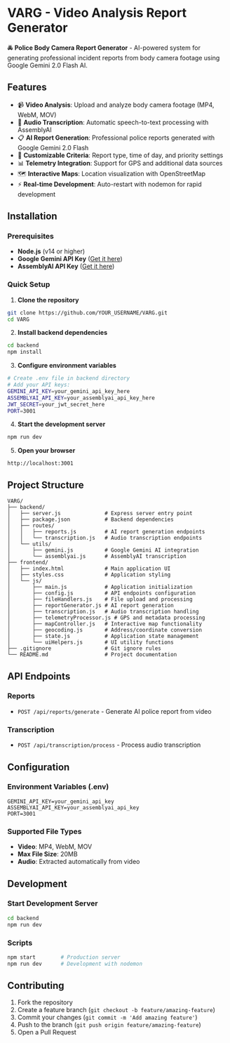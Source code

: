 # VARG - Video Analysis Report Generator

🚔 **Police Body Camera Report Generator** - AI-powered system for generating professional incident reports from body camera footage using Google Gemini 2.0 Flash AI.

## Features

- 📹 **Video Analysis**: Upload and analyze body camera footage (MP4, WebM, MOV)
- 🎤 **Audio Transcription**: Automatic speech-to-text processing with AssemblyAI
- 📋 **AI Report Generation**: Professional police reports generated with Google Gemini 2.0 Flash
- 🔧 **Customizable Criteria**: Report type, time of day, and priority settings
- 📊 **Telemetry Integration**: Support for GPS and additional data sources
- 🗺️ **Interactive Maps**: Location visualization with OpenStreetMap
- ⚡ **Real-time Development**: Auto-restart with nodemon for rapid development


## Installation

### Prerequisites
- **Node.js** (v14 or higher)
- **Google Gemini API Key** ([Get it here](https://aistudio.google.com/app/apikey))
- **AssemblyAI API Key** ([Get it here](https://www.assemblyai.com/))

### Quick Setup

1. **Clone the repository**
```bash
git clone https://github.com/YOUR_USERNAME/VARG.git
cd VARG
```

2. **Install backend dependencies**
```bash
cd backend
npm install
```

3. **Configure environment variables**
```bash
# Create .env file in backend directory
# Add your API keys:
GEMINI_API_KEY=your_gemini_api_key_here
ASSEMBLYAI_API_KEY=your_assemblyai_api_key_here
JWT_SECRET=your_jwt_secret_here
PORT=3001 
```

4. **Start the development server**
```bash
npm run dev
```

5. **Open your browser**
```
http://localhost:3001
```

## Project Structure

```
VARG/
├── backend/
│   ├── server.js              # Express server entry point
│   ├── package.json           # Backend dependencies
│   ├── routes/
│   │   ├── reports.js         # AI report generation endpoints
│   │   └── transcription.js   # Audio transcription endpoints
│   └── utils/
│       ├── gemini.js          # Google Gemini AI integration
│       └── assemblyai.js      # AssemblyAI transcription
├── frontend/
│   ├── index.html             # Main application UI
│   ├── styles.css             # Application styling
│   └── js/
│       ├── main.js            # Application initialization
│       ├── config.js          # API endpoints configuration
│       ├── fileHandlers.js    # File upload and processing
│       ├── reportGenerator.js # AI report generation
│       ├── transcription.js   # Audio transcription handling
│       ├── telemetryProcessor.js # GPS and metadata processing
│       ├── mapController.js   # Interactive map functionality
│       ├── geocoding.js       # Address/coordinate conversion
│       ├── state.js           # Application state management
│       └── uiHelpers.js       # UI utility functions
├── .gitignore                 # Git ignore rules
└── README.md                  # Project documentation
```

## API Endpoints

### Reports
- `POST /api/reports/generate` - Generate AI police report from video

### Transcription
- `POST /api/transcription/process` - Process audio transcription

## Configuration

### Environment Variables (.env)
```env
GEMINI_API_KEY=your_gemini_api_key
ASSEMBLYAI_API_KEY=your_assemblyai_api_key
PORT=3001
```

### Supported File Types
- **Video**: MP4, WebM, MOV
- **Max File Size**: 20MB
- **Audio**: Extracted automatically from video

## Development

### Start Development Server
```bash
cd backend
npm run dev
```

### Scripts
```bash
npm start        # Production server
npm run dev      # Development with nodemon
```

## Contributing

1. Fork the repository
2. Create a feature branch (`git checkout -b feature/amazing-feature`)
3. Commit your changes (`git commit -m 'Add amazing feature'`)
4. Push to the branch (`git push origin feature/amazing-feature`)
5. Open a Pull Request
